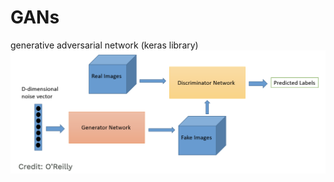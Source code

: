 # GANs
generative adversarial network (keras library) 
![Alt text](https://github.com/shayanshk/images/blob/master/Screen%20Shot%202018-12-06%20at%2010.54.56.png?raw=true "Optional Title")
